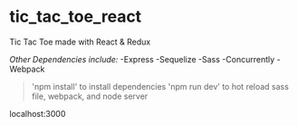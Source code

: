 # tic_tac_toe_react
Tic Tac Toe made with React & Redux

*Other Dependencies include:*
-Express
-Sequelize
-Sass
-Concurrently
-Webpack

> 'npm install' to install dependencies
> 'npm run dev' to hot reload sass file, webpack, and node server

localhost:3000

